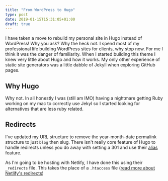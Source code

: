 ```yaml
---
title: "From WordPress to Hugo"
type: post
date: 2019-01-15T15:31:05+01:00
draft: true
---
```


I have taken a move to rebuild my personal site in Hugo instead of WordPress! Why you ask? Why the heck not. I spend most of my professional life building WordPress sites for clients, why stop now. For me I think it was the danger of familiarity. When I started building this theme I knew very little about Hugo and how it works. My only other experience of static site generators was a little dabble of Jekyll when exploring GitHub pages.

## Why Hugo

Why not. In all honestly I was (still am IMO) having a nightmare getting Ruby working on my mac to correctly use Jekyl so I started looking for alternatives that are less ruby related.

## Redirects

I've updated my URL structure to remove the year-month-date permalink structure to just `blog` then slug. There isn't really core feature of Hugo to handle redirects unless you do away with setting a 301 and use their [alias](https://gohugo.io/content-management/urls/#aliases) feature. 

As I'm going to be hosting with Netlify, I have done this using their `_redirects` file. This takes the place of a `.htaccess` file ([read more about Netlify's redirects](https://www.netlify.com/docs/redirects/)) 


